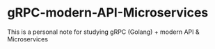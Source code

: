 # gRPC-modern-API-Microservices

This is a personal note for studying gRPC (Golang) + modern API & Microservices  
